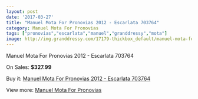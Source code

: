 ```yaml
---
layout: post
date: '2017-03-27'
title: "Manuel Mota For Pronovias 2012 - Escarlata 703764"
category: Manuel Mota For Pronovias
tags: ["pronovias","escarlata","manuel","granddressy","mota"]
image: http://img.granddressy.com/17179-thickbox_default/manuel-mota-for-pronovias-2012-escarlata-703764.jpg
---
```

Manuel Mota For Pronovias 2012 - Escarlata 703764

On Sales: **$327.99**
<a href="https://www.granddressy.com/en/manuel-mota-for-pronovias/16181-manuel-mota-for-pronovias-2012-escarlata-703764.html"><amp-img layout="responsive" width="600" height="600" src="//img.granddressy.com/17179-thickbox_default/manuel-mota-for-pronovias-2012-escarlata-703764.jpg" alt="Manuel Mota For Pronovias 2012 - Escarlata 703764 0" /></a>

Buy it: [Manuel Mota For Pronovias 2012 - Escarlata 703764](https://www.granddressy.com/en/manuel-mota-for-pronovias/16181-manuel-mota-for-pronovias-2012-escarlata-703764.html "Manuel Mota For Pronovias 2012 - Escarlata 703764")

View more: [Manuel Mota For Pronovias](https://www.granddressy.com/en/272-manuel-mota-for-pronovias "Manuel Mota For Pronovias")